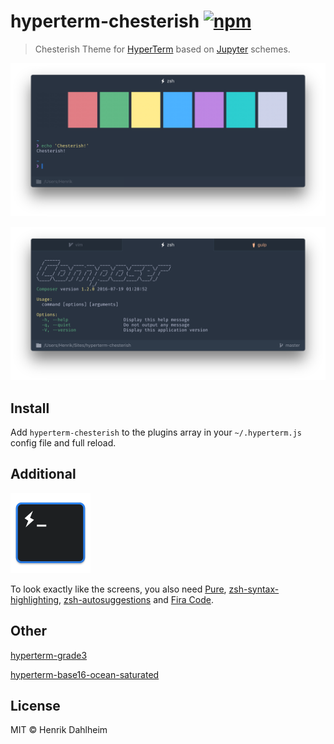 # hyperterm-chesterish  [![npm](https://img.shields.io/npm/dt/hyperterm-chesterish.svg?maxAge=86400?style=flat-square)](https://www.npmjs.com/package/hyperterm-chesterish)

> Chesterish Theme for [HyperTerm](https://hyperterm.org) based on [Jupyter](https://github.com/dunovank/jupyter-themes) schemes.

![](screen.png)

![](screen_status.png)


## Install

Add `hyperterm-chesterish` to the plugins array in your `~/.hyperterm.js` config file and full reload.


## Additional

<p><a href="/screen_icon.png" target="_blank"><img src="/screen_icon.png" height="128" alt="" style="max-width:100%;"></a></p>

To look exactly like the screens, you also need [Pure](https://github.com/sindresorhus/pure), [zsh-syntax-highlighting](https://github.com/zsh-users/zsh-syntax-highlighting), [zsh-autosuggestions](https://github.com/zsh-users/zsh-autosuggestions) and [Fira Code](https://github.com/tonsky/FiraCode).


## Other

[hyperterm-grade3](https://github.com/henrikdahl/hyperterm-grade3)

[hyperterm-base16-ocean-saturated](https://github.com/henrikdahl/hyperterm-base16-ocean-saturated)


## License

MIT © Henrik Dahlheim
